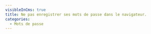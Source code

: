 ```yaml
---
visibleInCms: true
title: Ne pas enregistrer ses mots de passe dans le navigateur.
categories:
  - Mots de passe
---
```


